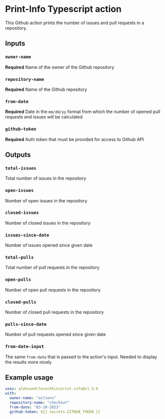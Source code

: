 # Print-Info Typescript action

This Github action prints the number of issues and pull requests in a repository.

## Inputs

### `owner-name`

**Required** Name of the owner of the Github repository

### `repository-name`

**Required** Name of the Github repository

### `from-date`

**Required** Date in the `mm/dd/yy` format from which the number of opened pull requests and issues will be calculated

### `github-token`

**Required** Auth token that must be provided for access to Github API

## Outputs

### `total-issues`

Total number of issues in the repository

### `open-issues`

Number of open issues in the repository

### `closed-issues`

Number of closed issues in the repository

### `issues-since-date`

Number of issues opened since given date

### `total-pulls`

Total number of pull requests in the repository

### `open-pulls`

Number of open pull requests in the repository

### `closed-pulls`

Number of closed pull requests in the repository

### `pulls-since-date`

Number of pull requests opened since given date

### `from-date-input`

The same `from-date` that is passed to the action's input. Needed to display the results more nicely

## Example usage

```yaml
uses: aleksandrlevochkin/print-info@v1.3.0
with:
  owner-name: "actions"
  repository-name: "checkout"
  from-date: "03-20-2023"
  github-token: ${{ secrets.GITHUB_TOKEN }}
```
